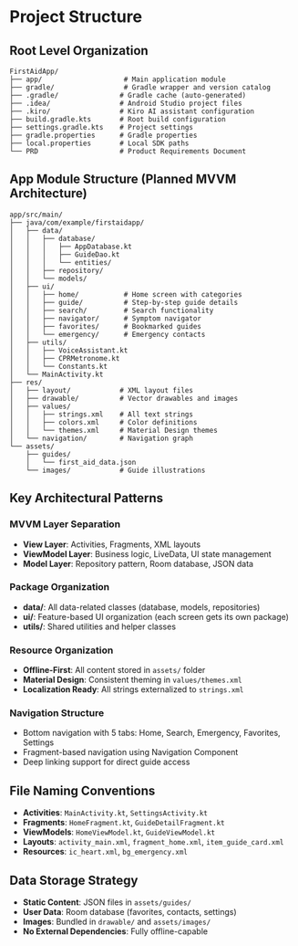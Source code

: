 # Project Structure

## Root Level Organization
```
FirstAidApp/
├── app/                    # Main application module
├── gradle/                 # Gradle wrapper and version catalog
├── .gradle/               # Gradle cache (auto-generated)
├── .idea/                 # Android Studio project files
├── .kiro/                 # Kiro AI assistant configuration
├── build.gradle.kts       # Root build configuration
├── settings.gradle.kts    # Project settings
├── gradle.properties      # Gradle properties
├── local.properties       # Local SDK paths
└── PRD                    # Product Requirements Document
```

## App Module Structure (Planned MVVM Architecture)
```
app/src/main/
├── java/com/example/firstaidapp/
│   ├── data/
│   │   ├── database/
│   │   │   ├── AppDatabase.kt
│   │   │   ├── GuideDao.kt
│   │   │   └── entities/
│   │   ├── repository/
│   │   └── models/
│   ├── ui/
│   │   ├── home/           # Home screen with categories
│   │   ├── guide/          # Step-by-step guide details
│   │   ├── search/         # Search functionality
│   │   ├── navigator/      # Symptom navigator
│   │   ├── favorites/      # Bookmarked guides
│   │   └── emergency/      # Emergency contacts
│   ├── utils/
│   │   ├── VoiceAssistant.kt
│   │   ├── CPRMetronome.kt
│   │   └── Constants.kt
│   └── MainActivity.kt
├── res/
│   ├── layout/            # XML layout files
│   ├── drawable/          # Vector drawables and images
│   ├── values/
│   │   ├── strings.xml    # All text strings
│   │   ├── colors.xml     # Color definitions
│   │   └── themes.xml     # Material Design themes
│   └── navigation/        # Navigation graph
└── assets/
    ├── guides/
    │   └── first_aid_data.json
    └── images/            # Guide illustrations
```

## Key Architectural Patterns

### MVVM Layer Separation
- **View Layer**: Activities, Fragments, XML layouts
- **ViewModel Layer**: Business logic, LiveData, UI state management
- **Model Layer**: Repository pattern, Room database, JSON data

### Package Organization
- **data/**: All data-related classes (database, models, repositories)
- **ui/**: Feature-based UI organization (each screen gets its own package)
- **utils/**: Shared utilities and helper classes

### Resource Organization
- **Offline-First**: All content stored in `assets/` folder
- **Material Design**: Consistent theming in `values/themes.xml`
- **Localization Ready**: All strings externalized to `strings.xml`

### Navigation Structure
- Bottom navigation with 5 tabs: Home, Search, Emergency, Favorites, Settings
- Fragment-based navigation using Navigation Component
- Deep linking support for direct guide access

## File Naming Conventions
- **Activities**: `MainActivity.kt`, `SettingsActivity.kt`
- **Fragments**: `HomeFragment.kt`, `GuideDetailFragment.kt`
- **ViewModels**: `HomeViewModel.kt`, `GuideViewModel.kt`
- **Layouts**: `activity_main.xml`, `fragment_home.xml`, `item_guide_card.xml`
- **Resources**: `ic_heart.xml`, `bg_emergency.xml`

## Data Storage Strategy
- **Static Content**: JSON files in `assets/guides/`
- **User Data**: Room database (favorites, contacts, settings)
- **Images**: Bundled in `drawable/` and `assets/images/`
- **No External Dependencies**: Fully offline-capable